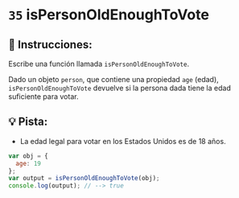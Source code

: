 # `35` isPersonOldEnoughToVote

## 📝 Instrucciones:

Escribe una función llamada `isPersonOldEnoughToVote`.

Dado un objeto `person`, que contiene una propiedad `age` (edad), `isPersonOldEnoughToVote` devuelve si la persona dada tiene la edad suficiente para votar.

## 💡 Pista:

* La edad legal para votar en los Estados Unidos es de 18 años.

```Javascript
var obj = {
  age: 19
};
var output = isPersonOldEnoughToVote(obj);
console.log(output); // --> true
```